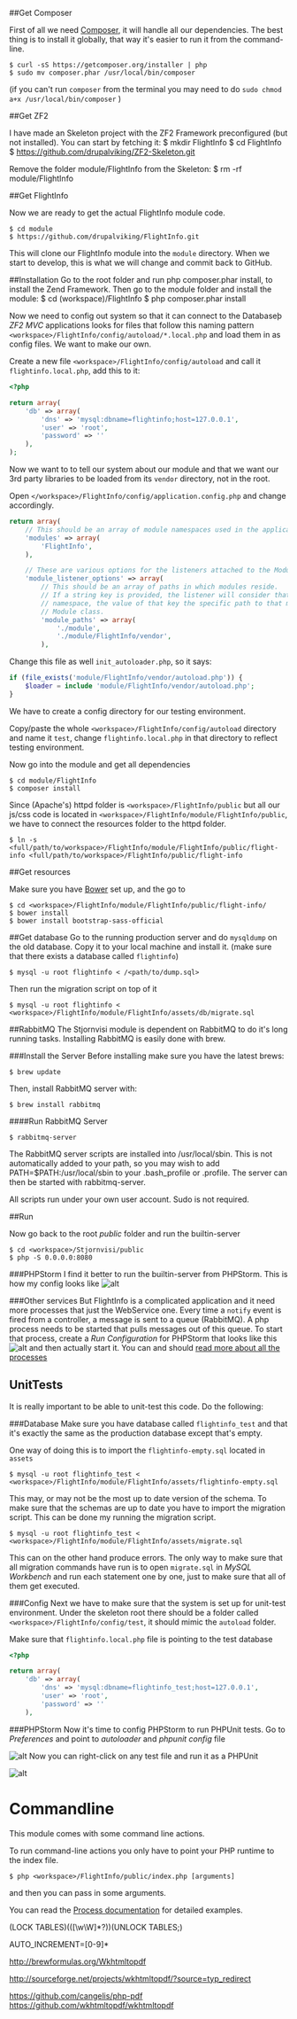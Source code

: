 
##Get Composer

First of all we need [Composer](https://getcomposer.org/), it will handle all our dependencies.
The best thing is to install it globally, that way it's easier to run it from the command-line.

	$ curl -sS https://getcomposer.org/installer | php
	$ sudo mv composer.phar /usr/local/bin/composer

(if you can't run `composer` from the terminal you may need to do `sudo chmod a+x /usr/local/bin/composer` )

##Get ZF2

I have made an Skeleton project with the ZF2 Framework preconfigured (but not installed).  You can start by fetching it:
	$ mkdir FlightInfo
	$ cd FlightInfo
	$ https://github.com/drupalviking/ZF2-Skeleton.git

Remove the folder module/FlightInfo from the Skeleton:
	$ rm -rf module/FlightInfo

##Get FlightInfo

Now we are ready to get the actual FlightInfo module code.

	$ cd module
	$ https://github.com/drupalviking/FlightInfo.git

This will clone our FlightInfo module into the `module` directory. When we start to develop, this is what we
will change and commit back to GitHub.

##Installation
Go to the root folder and run php composer.phar install, to install the Zend Framework.  Then go to the module folder
and install the module:
	$ cd (workspace)/FlightInfo
	$ php composer.phar install

Now we need to config out system so that it can connect to the Databaseþ
_ZF2 MVC_ applications looks for files that follow this naming pattern `<workspace>/FlightInfo/config/autoload/*.local.php`
and load them in as config files. We want to make our own.

Create a new file `<workspace>/FlightInfo/config/autoload` and call it `flightinfo.local.php`, add this to it:

```php
<?php

return array(
	'db' => array(
		'dns' => 'mysql:dbname=flightinfo;host=127.0.0.1',
		'user' => 'root',
		'password' => ''
	),
);
```

Now we want to to tell our system about our module and that we want our 3rd party libraries to be
loaded from its `vendor` directory, not in the root.

Open `</workspace>/FlightInfo/config/application.config.php` and change accordingly.

```php
return array(
    // This should be an array of module namespaces used in the application.
    'modules' => array(
        'FlightInfo',
    ),

    // These are various options for the listeners attached to the ModuleManager
    'module_listener_options' => array(
        // This should be an array of paths in which modules reside.
        // If a string key is provided, the listener will consider that a module
        // namespace, the value of that key the specific path to that module's
        // Module class.
        'module_paths' => array(
            './module',
            './module/FlightInfo/vendor',
        ),
```

Change this file as well `init_autoloader.php`, so it says:

```php
if (file_exists('module/FlightInfo/vendor/autoload.php')) {
    $loader = include 'module/FlightInfo/vendor/autoload.php';
}
```

We have to create a config directory for our testing environment.

Copy/paste the whole `<workspace>/FlightInfo/config/autoload` directory and name it `test`, change `flightinfo.local.php`
in that directory to reflect testing environment.

Now go into the module and get all dependencies

	$ cd module/FlightInfo
	$ composer install

Since (Apache's) httpd folder is `<workspace>/FlightInfo/public` but all our js/css code
is located in `<workspace>/FlightInfo/module/FlightInfo/public`, we have to connect the resources folder to the
httpd folder.

	$ ln -s <full/path/to/workspace>/FlightInfo/module/FlightInfo/public/flight-info <full/path/to/workspace>/FlightInfo/public/flight-info

##Get resources

Make sure you have [Bower](http://bower.io/) set up, and the go to

    $ cd <workspace>/FlightInfo/module/FlightInfo/public/flight-info/
    $ bower install
    $ bower install bootstrap-sass-official

##Get database
Go to the running production server and do `mysqldump` on the old database. Copy it to your local
machine and install it. (make sure that there exists a database called `flightinfo`)

    $ mysql -u root flightinfo < /<path/to/dump.sql>

Then run the migration script on top of it

    $ mysql -u root flightinfo < <workspace>/FlightInfo/module/FlightInfo/assets/db/migrate.sql




##RabbitMQ
The Stjornvisi module is dependent on RabbitMQ to do it's long running tasks. Installing RabbitMQ is
easily done with brew.

###Install the Server
Before installing make sure you have the latest brews:

    $ brew update

Then, install RabbitMQ server with:

    $ brew install rabbitmq

####Run RabbitMQ Server

    $ rabbitmq-server

The RabbitMQ server scripts are installed into /usr/local/sbin. This is not automatically added to your path, so you may wish to add
PATH=$PATH:/usr/local/sbin to your .bash_profile or .profile. The server can then be started with rabbitmq-server.

All scripts run under your own user account. Sudo is not required.

##Run

Now go back to the root _public_ folder and run the builtin-server

    $ cd <workspace>/Stjornvisi/public
    $ php -S 0.0.0.0:8080


###PHPStorm
I find it better to run the builtin-server from PHPStorm. This is how my config looks like
![alt](https://cloud.githubusercontent.com/assets/386336/5754975/5ef64ad0-9cf3-11e4-8045-e3a81ecde12a.png)

###Other services
But FlightInfo is a complicated application and it need more processes that just the WebService one. Every time
a `notify` event is fired from a controller, a message is sent to a queue (RabbitMQ). A php process needs to
be started that pulls messages out of this queue. To start that process, create a _Run Configuration_ for
PHPStorm that looks like this
![alt](https://cloud.githubusercontent.com/assets/386336/5755091/99aa1872-9cf4-11e4-97f3-e23eff51ad29.png)
and then actually start it. You can and
should [read more about all the processes](https://github.com/fizk/Stjornvisi/wiki/Processes)

## UnitTests ##
It is really important to be able to unit-test this code. Do the following:

###Database
Make sure you have database called `flightinfo_test` and that it's exactly the same as the production
database except that's empty.

One way of doing this is to import the `flightinfo-empty.sql` located in `assets`

    $ mysql -u root flightinfo_test < <workspace>/FlightInfo/module/FlightInfo/assets/flightinfo-empty.sql

This may, or may not be the most up to date version of the schema. To make sure that the schemas are up to
date you have to import the migration script. This can be done my running the migration script.

    $ mysql -u root flightinfo_test < <workspace>/FlightInfo/module/FlightInfo/assets/migrate.sql

This can on the other hand produce errors. The only way to make sure that all migration commands have run is to
open `migrate.sql` in *MySQL Workbench* and run each statement one by one, just to make sure that all of them get
executed.

###Config
Next we have to make sure that the system is set up for unit-test environment. Under the skeleton root
there should be a folder called `<workspace>/FlightInfo/config/test`, it should mimic the `autoload` folder.

Make sure that `flightinfo.local.php` file is pointing to the test database

```php
<?php

return array(
	'db' => array(
		'dns' => 'mysql:dbname=flightinfo_test;host=127.0.0.1',
		'user' => 'root',
		'password' => ''
	),
```

###PHPStorm
Now it's time to config PHPStorm to run PHPUnit tests. Go to *Preferences* and point to _autoloader_ and
_phpunit config_ file

![alt](https://cloud.githubusercontent.com/assets/386336/5752537/ceb28f64-9ccb-11e4-810f-17bcc6957f10.png)
Now you can right-click on any test file and run it as a PHPUnit

![alt](https://cloud.githubusercontent.com/assets/386336/5754360/e4c2d474-9ceb-11e4-8ddb-108e64508086.png)

# Commandline #
This module comes with some command line actions.

To run command-line actions you only have to point your PHP runtime to the index file.

    $ php <workspace>/FlightInfo/public/index.php [arguments]

and then you can pass in some arguments.

You can read the [Process documentation](https://github.com/fizk/Stjornvisi/wiki/Processes) for
detailed examples.


(LOCK TABLES)(([\w\W]*?))(UNLOCK TABLES;)

AUTO_INCREMENT=[0-9]*


http://brewformulas.org/Wkhtmltopdf

http://sourceforge.net/projects/wkhtmltopdf/?source=typ_redirect

https://github.com/cangelis/php-pdf
https://github.com/wkhtmltopdf/wkhtmltopdf